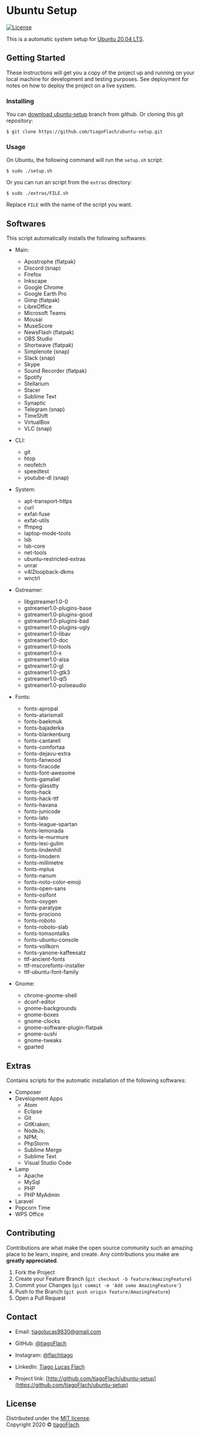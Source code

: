 # Ubuntu Setup

[![License](http://img.shields.io/:license-mit-blue.svg?style=flat-square)](http://badges.mit-license.org)

This is a automatic system setup for [Ubuntu 20.04 LTS](https://releases.ubuntu.com/20.04/).



## Getting Started

These instructions will get you a copy of the project up and running on your local machine for development and testing purposes. See deployment for notes on how to deploy the project on a live system.


### Installing

You can [download ubuntu-setup](https://github.com/tiagoFlach/ubuntu-setup/archive/master.zip) branch from github. Or cloning this git repository:

```shell
$ git clone https://github.com/tiagoFlach/ubuntu-setup.git
```

### Usage

On Ubuntu, the following command will run the `setup.sh` script:

```shell
$ sudo ./setup.sh
```

Or you can run an script from the `extras` directory:

```shell
$ sudo ./extras/FILE.sh
```

Replace `FILE` with the name of the script you want.



## Softwares

This script automatically installs the following softwares:

- Main:
	- Apostrophe (flatpak)
	- Discord (snap)
	- Firefox
	- Inkscape
	- Google Chrome
	- Google Earth Pro
	- Gimp (flatpak)
	- LibreOffice
	- Microsoft Teams
	- Mousai
	- MuseScore
	- NewsFlash (flatpak)
	- OBS Studio
	- Shortwave (flatpak)
	- Simplenote (snap)
	- Slack (snap)
	- Skype
	- Sound Recorder (flatpak)
	- Spotify
	- Stellarium
	- Stacer
	- Sublime Text
	- Synaptic
	- Telegram (snap)
	- TimeShift
	- VirtualBox
	- VLC (snap)  

- CLI:
	- git
	- htop
	- neofetch
	- speedtest
	- youtube-dl (snap)

- System:
	- apt-transport-https
	- curl
	- exfat-fuse
	- exfat-utils
	- ffmpeg
	- laptop-mode-tools
	- lsb
	- lsb-core
	- net-tools
	- ubuntu-restricted-extras
	- unrar
	- v4l2loopback-dkms
	- wnctrl

- Gstreamer:
	- libgstreamer1.0-0
	- gstreamer1.0-plugins-base
	- gstreamer1.0-plugins-good
	- gstreamer1.0-plugins-bad
	- gstreamer1.0-plugins-ugly
	- gstreamer1.0-libav
	- gstreamer1.0-doc
	- gstreamer1.0-tools
	- gstreamer1.0-x
	- gstreamer1.0-alsa
	- gstreamer1.0-gl
	- gstreamer1.0-gtk3
	- gstreamer1.0-qt5
	- gstreamer1.0-pulseaudio

- Fonts:
	- fonts-apropal
	- fonts-atarismall
	- fonts-baekmuk
	- fonts-bajaderka
	- fonts-blankenburg
	- fonts-cantarell
	- fonts-comfortaa
	- fonts-dejavu-extra
	- fonts-fanwood
	- fonts-firacode
	- fonts-font-awesome
	- fonts-gamaliel
	- fonts-glasstty
	- fonts-hack
	- fonts-hack-ttf
	- fonts-havana
	- fonts-junicode
	- fonts-lato
	- fonts-league-spartan
	- fonts-lemonada
	- fonts-le-murmure
	- fonts-lexi-gulim
	- fonts-lindenhill
	- fonts-lmodern
	- fonts-millimetre
	- fonts-mplus
	- fonts-nanum
	- fonts-noto-color-emoji
	- fonts-open-sans
	- fonts-osifont
	- fonts-oxygen
	- fonts-paratype
	- fonts-prociono
	- fonts-roboto
	- fonts-roboto-slab
	- fonts-tomsontalks
	- fonts-ubuntu-console
	- fonts-vollkorn
	- fonts-yanone-kaffeesatz
	- ttf-ancient-fonts
	- ttf-mscorefonts-installer
	- ttf-ubuntu-font-family

- Gnome:
	- chrome-gnome-shell
	- dconf-editor
	- gnome-backgrounds
	- gnome-boxes
	- gnome-clocks
	- gnome-software-plugin-flatpak
	- gnome-sushi
	- gnome-tweaks
	- gparted


## Extras

Contains scripts for the automatic installation of the following softwares:

- Composer
- Development Apps
	- Atom
	- Eclipse
	- Git
	- GitKraken;
	- NodeJs;
	- NPM;
	- PhpStorm
	- Sublime Merge
	- Sublime Text
	- Visual Studio Code
- Lamp
	- Apache
	- MySql
	- PHP
	- PHP MyAdmin
- Laravel
- Popcorn Time
- WPS Office



## Contributing

Contributions are what make the open source community such an amazing place to be learn, inspire, and create. Any contributions you make are **greatly appreciated**.

1. Fork the Project
2. Create your Feature Branch (`git checkout -b feature/AmazingFeature`)
3. Commit your Changes (`git commit -m 'Add some AmazingFeature'`)
4. Push to the Branch (`git push origin feature/AmazingFeature`)
5. Open a Pull Request



## Contact

- Email: tiagolucas9830@gmail.com
- GitHub: [@tiagoFlach](https://github.com/tiagoFlach)
- Instagram: [@flachtiago](https://instagram.com/flachtiago)
- LinkedIn: [Tiago Lucas Flach](https://linkedin.com/in/tiago-lucas-flach-585033121/)


- Project link: [http://github.com/tiagoFlach/ubuntu-setup](https://github.com/tiagoFlach/ubuntu-setup)


## License

Distributed under the [MIT license](https://mit-license.org/).  
Copyright 2020 © [tiagoFlach](https://github.com/tiagoFlach).
